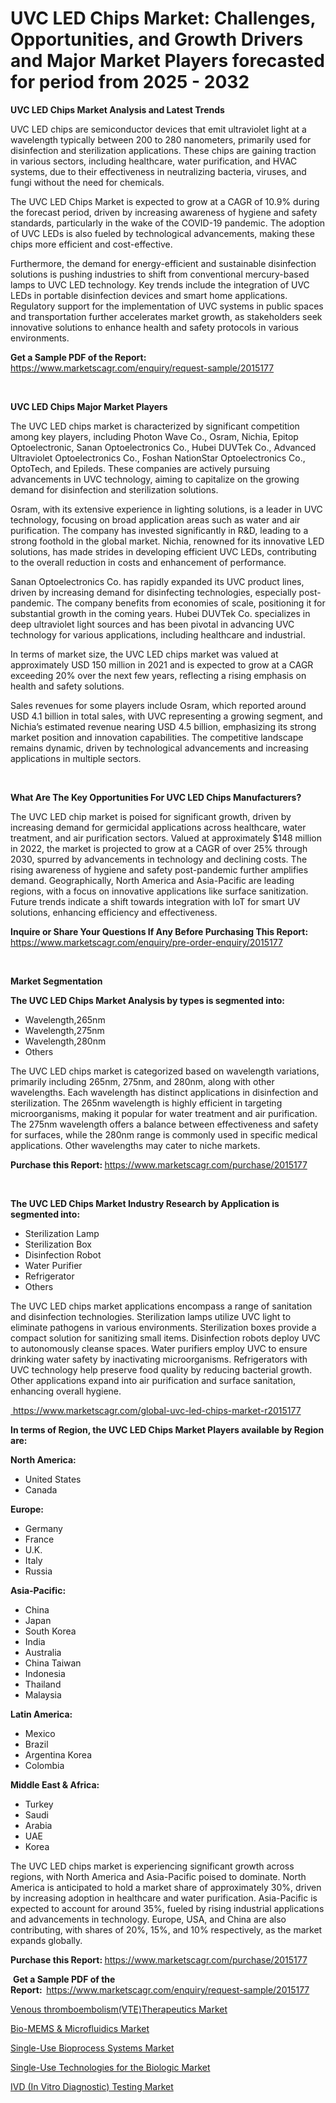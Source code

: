 <p><h1>UVC LED Chips Market: Challenges, Opportunities, and Growth Drivers and Major Market Players forecasted for period from 2025 - 2032</h1></p><p><strong>UVC LED Chips Market Analysis and Latest Trends</strong></p>
<p><p>UVC LED chips are semiconductor devices that emit ultraviolet light at a wavelength typically between 200 to 280 nanometers, primarily used for disinfection and sterilization applications. These chips are gaining traction in various sectors, including healthcare, water purification, and HVAC systems, due to their effectiveness in neutralizing bacteria, viruses, and fungi without the need for chemicals.</p><p>The UVC LED Chips Market is expected to grow at a CAGR of 10.9% during the forecast period, driven by increasing awareness of hygiene and safety standards, particularly in the wake of the COVID-19 pandemic. The adoption of UVC LEDs is also fueled by technological advancements, making these chips more efficient and cost-effective. </p><p>Furthermore, the demand for energy-efficient and sustainable disinfection solutions is pushing industries to shift from conventional mercury-based lamps to UVC LED technology. Key trends include the integration of UVC LEDs in portable disinfection devices and smart home applications. Regulatory support for the implementation of UVC systems in public spaces and transportation further accelerates market growth, as stakeholders seek innovative solutions to enhance health and safety protocols in various environments.</p></p>
<p><strong>Get a Sample PDF of the Report:&nbsp;</strong> <a href="https://www.marketscagr.com/enquiry/request-sample/2015177?utm_campaign=2887&utm_medium=2&utm_source=Github&utm_content=ia&utm_term=06042025&utm_id=uvc-led-chips">https://www.marketscagr.com/enquiry/request-sample/2015177</a></p>
<p>&nbsp;</p>
<p><strong>UVC LED Chips Major Market Players</strong></p>
<p><p>The UVC LED chips market is characterized by significant competition among key players, including Photon Wave Co., Osram, Nichia, Epitop Optoelectronic, Sanan Optoelectronics Co., Hubei DUVTek Co., Advanced Ultraviolet Optoelectronics Co., Foshan NationStar Optoelectronics Co., OptoTech, and Epileds. These companies are actively pursuing advancements in UVC technology, aiming to capitalize on the growing demand for disinfection and sterilization solutions.</p><p>Osram, with its extensive experience in lighting solutions, is a leader in UVC technology, focusing on broad application areas such as water and air purification. The company has invested significantly in R&D, leading to a strong foothold in the global market. Nichia, renowned for its innovative LED solutions, has made strides in developing efficient UVC LEDs, contributing to the overall reduction in costs and enhancement of performance.</p><p>Sanan Optoelectronics Co. has rapidly expanded its UVC product lines, driven by increasing demand for disinfecting technologies, especially post-pandemic. The company benefits from economies of scale, positioning it for substantial growth in the coming years. Hubei DUVTek Co. specializes in deep ultraviolet light sources and has been pivotal in advancing UVC technology for various applications, including healthcare and industrial.</p><p>In terms of market size, the UVC LED chips market was valued at approximately USD 150 million in 2021 and is expected to grow at a CAGR exceeding 20% over the next few years, reflecting a rising emphasis on health and safety solutions. </p><p>Sales revenues for some players include Osram, which reported around USD 4.1 billion in total sales, with UVC representing a growing segment, and Nichia’s estimated revenue nearing USD 4.5 billion, emphasizing its strong market position and innovation capabilities. The competitive landscape remains dynamic, driven by technological advancements and increasing applications in multiple sectors.</p></p>
<p>&nbsp;</p>
<p><strong>What Are The Key Opportunities For UVC LED Chips Manufacturers?</strong></p>
<p><p>The UVC LED chip market is poised for significant growth, driven by increasing demand for germicidal applications across healthcare, water treatment, and air purification sectors. Valued at approximately $148 million in 2022, the market is projected to grow at a CAGR of over 25% through 2030, spurred by advancements in technology and declining costs. The rising awareness of hygiene and safety post-pandemic further amplifies demand. Geographically, North America and Asia-Pacific are leading regions, with a focus on innovative applications like surface sanitization. Future trends indicate a shift towards integration with IoT for smart UV solutions, enhancing efficiency and effectiveness.</p></p>
<p><strong>Inquire or Share Your Questions If Any Before Purchasing This Report:</strong> <a href="https://www.marketscagr.com/enquiry/pre-order-enquiry/2015177?utm_campaign=2887&utm_medium=2&utm_source=Github&utm_content=ia&utm_term=06042025&utm_id=uvc-led-chips">https://www.marketscagr.com/enquiry/pre-order-enquiry/2015177</a></p>
<p>&nbsp;</p>
<p><strong>Market Segmentation</strong></p>
<p><strong>The UVC LED Chips Market Analysis by types is segmented into:</strong></p>
<p><ul><li>Wavelength,265nm</li><li>Wavelength,275nm</li><li>Wavelength,280nm</li><li>Others</li></ul></p>
<p><p>The UVC LED chips market is categorized based on wavelength variations, primarily including 265nm, 275nm, and 280nm, along with other wavelengths. Each wavelength has distinct applications in disinfection and sterilization. The 265nm wavelength is highly efficient in targeting microorganisms, making it popular for water treatment and air purification. The 275nm wavelength offers a balance between effectiveness and safety for surfaces, while the 280nm range is commonly used in specific medical applications. Other wavelengths may cater to niche markets.</p></p>
<p><strong>Purchase this Report:&nbsp;</strong><a href="https://www.marketscagr.com/purchase/2015177?utm_campaign=2887&utm_medium=2&utm_source=Github&utm_content=ia&utm_term=06042025&utm_id=uvc-led-chips">https://www.marketscagr.com/purchase/2015177</a></p>
<p>&nbsp;</p>
<p><strong>The UVC LED Chips Market Industry Research by Application is segmented into:</strong></p>
<p><ul><li>Sterilization Lamp</li><li>Sterilization Box</li><li>Disinfection Robot</li><li>Water Purifier</li><li>Refrigerator</li><li>Others</li></ul></p>
<p><p>The UVC LED chips market applications encompass a range of sanitation and disinfection technologies. Sterilization lamps utilize UVC light to eliminate pathogens in various environments. Sterilization boxes provide a compact solution for sanitizing small items. Disinfection robots deploy UVC to autonomously cleanse spaces. Water purifiers employ UVC to ensure drinking water safety by inactivating microorganisms. Refrigerators with UVC technology help preserve food quality by reducing bacterial growth. Other applications expand into air purification and surface sanitation, enhancing overall hygiene.</p></p>
<p><a href="https://www.marketscagr.com/global-uvc-led-chips-market-r2015177?utm_campaign=2887&utm_medium=2&utm_source=Github&utm_content=ia&utm_term=06042025&utm_id=uvc-led-chips">&nbsp;https://www.marketscagr.com/global-uvc-led-chips-market-r2015177</a></p>
<p><strong>In terms of Region, the UVC LED Chips Market Players available by Region are:</strong></p>
<p>
    <p> <strong> North America: </strong>
        <ul>
            <li>United States</li>
            <li>Canada</li>
        </ul>
        </p> 
    <p> <strong> Europe: </strong>
        <ul>
            <li>Germany</li>
            <li>France</li>
            <li>U.K.</li>
            <li>Italy</li>
            <li>Russia</li>
        </ul>
        </p> 
    <p> <strong> Asia-Pacific: </strong>
        <ul>
            <li>China</li>
            <li>Japan</li>
            <li>South Korea</li>
            <li>India</li>
            <li>Australia</li>
            <li>China Taiwan</li>
            <li>Indonesia</li>
            <li>Thailand</li>
            <li>Malaysia</li>
        </ul>
        </p> 
    <p> <strong> Latin America: </strong>
        <ul>
            <li>Mexico</li>
            <li>Brazil</li>
            <li>Argentina Korea</li>
            <li>Colombia</li>
        </ul>
        </p> 
    <p> <strong> Middle East & Africa: </strong>
        <ul>
            <li>Turkey</li>
            <li>Saudi</li>
            <li>Arabia</li>
            <li>UAE</li>
            <li>Korea</li>
        </ul>
    </p>
    </p>
<p><p>The UVC LED chips market is experiencing significant growth across regions, with North America and Asia-Pacific poised to dominate. North America is anticipated to hold a market share of approximately 30%, driven by increasing adoption in healthcare and water purification. Asia-Pacific is expected to account for around 35%, fueled by rising industrial applications and advancements in technology. Europe, USA, and China are also contributing, with shares of 20%, 15%, and 10% respectively, as the market expands globally.</p></p>
<p><strong>Purchase this Report: </strong><a href="https://www.marketscagr.com/purchase/2015177?utm_campaign=2887&utm_medium=2&utm_source=Github&utm_content=ia&utm_term=06042025&utm_id=uvc-led-chips">https://www.marketscagr.com/purchase/2015177</a></p>
<p>&nbsp;<strong>Get a Sample PDF of the Report:&nbsp;&nbsp;</strong><a href="https://www.marketscagr.com/enquiry/request-sample/2015177?utm_campaign=2887&utm_medium=2&utm_source=Github&utm_content=ia&utm_term=06042025&utm_id=uvc-led-chips">https://www.marketscagr.com/enquiry/request-sample/2015177</a></p>
<p><strong></strong></p>
<p><p><a href="https://www.linkedin.com/pulse/venous-thromboembolismvtetherapeutics-market-drivers-competitive-jrjpf?utm_campaign=2887&utm_medium=2&utm_source=Github&utm_content=ia&utm_term=06042025&utm_id=uvc-led-chips">Venous thromboembolism(VTE)Therapeutics Market</a></p><p><a href="https://www.linkedin.com/pulse/examining-market-drivers-bio-mems-microfluidics-expected-grow-qmwqf?utm_campaign=2887&utm_medium=2&utm_source=Github&utm_content=ia&utm_term=06042025&utm_id=uvc-led-chips">Bio-MEMS & Microfluidics Market</a></p><p><a href="https://www.linkedin.com/pulse/insight-single-use-bioprocess-systems-market-size-expected-cagr-dhrdf?utm_campaign=2887&utm_medium=2&utm_source=Github&utm_content=ia&utm_term=06042025&utm_id=uvc-led-chips">Single-Use Bioprocess Systems Market</a></p><p><a href="https://www.linkedin.com/pulse/latest-trend-analysis-single-use-technologies-biologic-market-uvkqf?utm_campaign=2887&utm_medium=2&utm_source=Github&utm_content=ia&utm_term=06042025&utm_id=uvc-led-chips">Single-Use Technologies for the Biologic Market</a></p><p><a href="https://www.linkedin.com/pulse/comprehensive-analysis-ivd-vitro-diagnostic-testing-market-20252032-dwwuf?utm_campaign=2887&utm_medium=2&utm_source=Github&utm_content=ia&utm_term=06042025&utm_id=uvc-led-chips">IVD (In Vitro Diagnostic) Testing Market</a></p></p>